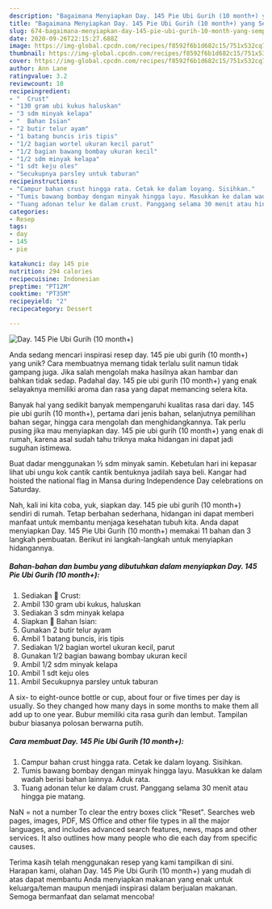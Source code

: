 ```yaml
---
description: "Bagaimana Menyiapkan Day. 145 Pie Ubi Gurih (10 month+) yang Sempurna"
title: "Bagaimana Menyiapkan Day. 145 Pie Ubi Gurih (10 month+) yang Sempurna"
slug: 674-bagaimana-menyiapkan-day-145-pie-ubi-gurih-10-month-yang-sempurna
date: 2020-09-26T22:15:27.688Z
image: https://img-global.cpcdn.com/recipes/f8592f6b1d682c15/751x532cq70/day-145-pie-ubi-gurih-10-month-foto-resep-utama.jpg
thumbnail: https://img-global.cpcdn.com/recipes/f8592f6b1d682c15/751x532cq70/day-145-pie-ubi-gurih-10-month-foto-resep-utama.jpg
cover: https://img-global.cpcdn.com/recipes/f8592f6b1d682c15/751x532cq70/day-145-pie-ubi-gurih-10-month-foto-resep-utama.jpg
author: Ann Lane
ratingvalue: 3.2
reviewcount: 10
recipeingredient:
- "  Crust"
- "130 gram ubi kukus haluskan"
- "3 sdm minyak kelapa"
- "  Bahan Isian"
- "2 butir telur ayam"
- "1 batang buncis iris tipis"
- "1/2 bagian wortel ukuran kecil parut"
- "1/2 bagian bawang bombay ukuran kecil"
- "1/2 sdm minyak kelapa"
- "1 sdt keju oles"
- "Secukupnya parsley untuk taburan"
recipeinstructions:
- "Campur bahan crust hingga rata. Cetak ke dalam loyang. Sisihkan."
- "Tumis bawang bombay dengan minyak hingga layu. Masukkan ke dalam wadah berisi bahan lainnya. Aduk rata."
- "Tuang adonan telur ke dalam crust. Panggang selama 30 menit atau hingga pie matang."
categories:
- Resep
tags:
- day
- 145
- pie

katakunci: day 145 pie 
nutrition: 294 calories
recipecuisine: Indonesian
preptime: "PT12M"
cooktime: "PT35M"
recipeyield: "2"
recipecategory: Dessert

---
```



![Day. 145 Pie Ubi Gurih (10 month+)](https://img-global.cpcdn.com/recipes/f8592f6b1d682c15/751x532cq70/day-145-pie-ubi-gurih-10-month-foto-resep-utama.jpg)

Anda sedang mencari inspirasi resep day. 145 pie ubi gurih (10 month+) yang unik? Cara membuatnya memang tidak terlalu sulit namun tidak gampang juga. Jika salah mengolah maka hasilnya akan hambar dan bahkan tidak sedap. Padahal day. 145 pie ubi gurih (10 month+) yang enak selayaknya memiliki aroma dan rasa yang dapat memancing selera kita.

Banyak hal yang sedikit banyak mempengaruhi kualitas rasa dari day. 145 pie ubi gurih (10 month+), pertama dari jenis bahan, selanjutnya pemilihan bahan segar, hingga cara mengolah dan menghidangkannya. Tak perlu pusing jika mau menyiapkan day. 145 pie ubi gurih (10 month+) yang enak di rumah, karena asal sudah tahu triknya maka hidangan ini dapat jadi suguhan istimewa.

Buat dadar menggunakan ½ sdm minyak samin. Kebetulan hari ini kepasar lihat ubi ungu kok cantik cantik bentuknya jadilah saya beli. Kangar had hoisted the national flag in Mansa during Independence Day celebrations on Saturday.


Nah, kali ini kita coba, yuk, siapkan day. 145 pie ubi gurih (10 month+) sendiri di rumah. Tetap berbahan sederhana, hidangan ini dapat memberi manfaat untuk membantu menjaga kesehatan tubuh kita. Anda dapat menyiapkan Day. 145 Pie Ubi Gurih (10 month+) memakai 11 bahan dan 3 langkah pembuatan. Berikut ini langkah-langkah untuk menyiapkan hidangannya.

<!--inarticleads1-->

##### Bahan-bahan dan bumbu yang dibutuhkan dalam menyiapkan Day. 145 Pie Ubi Gurih (10 month+):

1. Sediakan  🍠 Crust:
1. Ambil 130 gram ubi kukus, haluskan
1. Sediakan 3 sdm minyak kelapa
1. Siapkan  🍠 Bahan Isian:
1. Gunakan 2 butir telur ayam
1. Ambil 1 batang buncis, iris tipis
1. Sediakan 1/2 bagian wortel ukuran kecil, parut
1. Gunakan 1/2 bagian bawang bombay ukuran kecil
1. Ambil 1/2 sdm minyak kelapa
1. Ambil 1 sdt keju oles
1. Ambil Secukupnya parsley untuk taburan


A six- to eight-ounce bottle or cup, about four or five times per day is usually. So they changed how many days in some months to make them all add up to one year. Bubur memiliki cita rasa gurih dan lembut. Tampilan bubur biasanya polosan berwarna putih. 

<!--inarticleads2-->

##### Cara membuat Day. 145 Pie Ubi Gurih (10 month+):

1. Campur bahan crust hingga rata. Cetak ke dalam loyang. Sisihkan.
1. Tumis bawang bombay dengan minyak hingga layu. Masukkan ke dalam wadah berisi bahan lainnya. Aduk rata.
1. Tuang adonan telur ke dalam crust. Panggang selama 30 menit atau hingga pie matang.


NaN = not a number To clear the entry boxes click &#34;Reset&#34;. Searches web pages, images, PDF, MS Office and other file types in all the major languages, and includes advanced search features, news, maps and other services. It also outlines how many people who die each day from specific causes. 

Terima kasih telah menggunakan resep yang kami tampilkan di sini. Harapan kami, olahan Day. 145 Pie Ubi Gurih (10 month+) yang mudah di atas dapat membantu Anda menyiapkan makanan yang enak untuk keluarga/teman maupun menjadi inspirasi dalam berjualan makanan. Semoga bermanfaat dan selamat mencoba!

